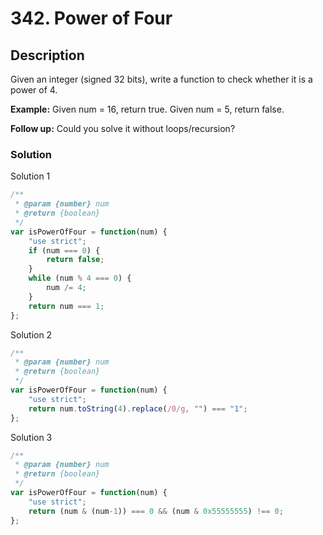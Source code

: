 # 342. Power of Four

## Description

Given an integer (signed 32 bits), write a function to check whether it is a power of 4.

**Example:**
Given num = 16, return true. Given num = 5, return false.

**Follow up:** Could you solve it without loops/recursion?

### Solution
Solution 1
```javascript
/**
 * @param {number} num
 * @return {boolean}
 */
var isPowerOfFour = function(num) {
    "use strict";
    if (num === 0) {
        return false;
    }
    while (num % 4 === 0) {
        num /= 4;
    }
    return num === 1;
};
```
Solution 2
```javascript
/**
 * @param {number} num
 * @return {boolean}
 */
var isPowerOfFour = function(num) {
    "use strict";
    return num.toString(4).replace(/0/g, "") === "1";
};
```
Solution 3
```javascript
/**
 * @param {number} num
 * @return {boolean}
 */
var isPowerOfFour = function(num) {
    "use strict";
    return (num & (num-1)) === 0 && (num & 0x55555555) !== 0;
};
```